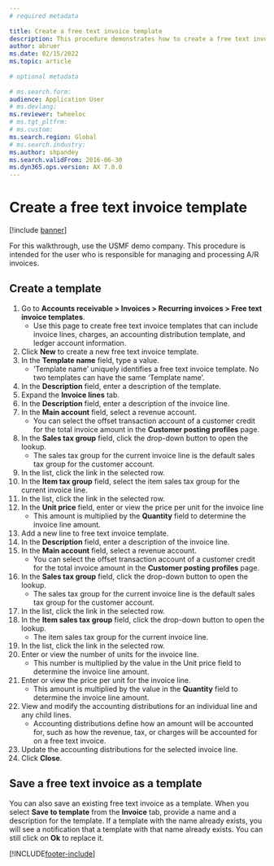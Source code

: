 ```yaml
--- 
# required metadata 
 
title: Create a free text invoice template
description: This procedure demonstrates how to create a free text invoice template. 
author: abruer
ms.date: 02/15/2022
ms.topic: article 
 
# optional metadata 
 
# ms.search.form:   
audience: Application User 
# ms.devlang:  
ms.reviewer: twheeloc
# ms.tgt_pltfrm:  
# ms.custom:  
ms.search.region: Global
# ms.search.industry: 
ms.author: shpandey
ms.search.validFrom: 2016-06-30 
ms.dyn365.ops.version: AX 7.0.0 
---
```

# Create a free text invoice template

[!include [banner](../includes/banner.md)]

For this walkthrough, use the USMF demo company. This procedure is intended for the user who is responsible for managing and processing A/R invoices.

## Create a template

1. Go to **Accounts receivable > Invoices > Recurring invoices > Free text invoice templates**.
    * Use this page to create free text invoice templates that can include invoice lines, charges, an accounting distribution template, and ledger account information.  
2. Click **New** to create a new free text invoice template.
3. In the **Template name** field, type a value.
    * ‘Template name’ uniquely identifies a free text invoice template. No two templates can have the same ‘Template name’.  
4. In the **Description** field, enter a description of the template.
5. Expand the **Invoice lines** tab.
6. In the **Description** field, enter a description of the invoice line.
7. In the **Main account** field, select a revenue account.
    * You can select the offset transaction account of a customer credit for the total invoice amount in the **Customer posting profiles** page.  
8. In the **Sales tax group** field, click the drop-down button to open the lookup.
    * The sales tax group for the current invoice line is the default sales tax group for the customer account.  
9. In the list, click the link in the selected row.
10. In the **Item tax group** field, select the item sales tax group for the current invoice line.
11. In the list, click the link in the selected row.
12. In the **Unit price** field, enter or view the price per unit for the invoice line
    * This amount is multiplied by the **Quantity** field to determine the invoice line amount.  
13. Add a new line to free text invoice template.
14. In the **Description** field, enter a description of the invoice line.
15. In the **Main account** field, select a revenue account.
    * You can select the offset transaction account of a customer credit for the total invoice amount in the **Customer posting profiles** page.  
16. In the **Sales tax group** field, click the drop-down button to open the lookup.
    * The sales tax group for the current invoice line is the default sales tax group for the customer account.  
17. In the list, click the link in the selected row.
18. In the **Item sales tax group** field, click the drop-down button to open the lookup.
    * The item sales tax group for the current invoice line.  
19. In the list, click the link in the selected row.
20. Enter or view the number of units for the invoice line.
    * This number is multiplied by the value in the Unit price field to determine the invoice line amount.  
21. Enter or view the price per unit for the invoice line. 
    * This amount is multiplied by the value in the **Quantity** field to determine the invoice line amount.  
22. View and modify the accounting distributions for an individual line and any child lines.
    * Accounting distributions define how an amount will be accounted for, such as how the revenue, tax, or charges will be accounted for on a free text invoice.  
23. Update the accounting distributions for the selected invoice line.
24. Click **Close**.

## Save a free text invoice as a template
You can also save an existing free text invoice as a template. When you select **Save to template** from the **Invoice** tab, provide a name and a description for the template. If a template with the name already exists, you will see a notification that a template with that name already exists. You can still click on **Ok** to replace it. 


[!INCLUDE[footer-include](../../includes/footer-banner.md)]
